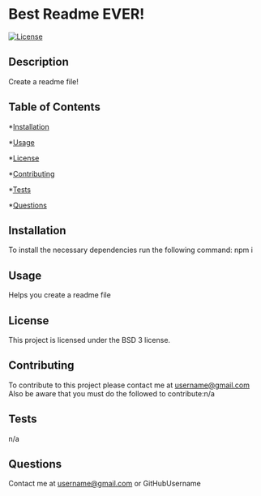 # Best Readme EVER!
[![License](https://img.shields.io/badge/License-BSD_3--Clause-blue.svg)](https://opensource.org/licenses/BSD-3-Clause)

## Description
Create a readme file!

## Table of Contents
*[Installation](#installation)

*[Usage](#usage)

*[License](#license)

*[Contributing](#contributing)

*[Tests](#tests)

*[Questions](#questions)


## Installation

To install the necessary dependencies run the following command:
npm i

## Usage
Helps you create a readme file

## License
This project is licensed under the BSD 3 license.

## Contributing
To contribute to this project please contact me at username@gmail.com
Also be aware that you must do the followed to contribute:n/a

## Tests
n/a

## Questions
Contact me at username@gmail.com or GitHubUsername